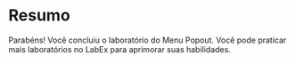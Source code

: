 # Resumo

Parabéns! Você concluiu o laboratório do Menu Popout. Você pode praticar mais laboratórios no LabEx para aprimorar suas habilidades.
